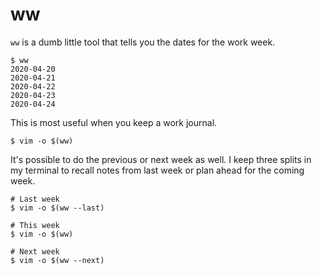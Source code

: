 # ww

`ww` is a dumb little tool that tells you the dates for the work week.

	$ ww
	2020-04-20
	2020-04-21
	2020-04-22
	2020-04-23
	2020-04-24

This is most useful when you keep a work journal.

	$ vim -o $(ww)

It's possible to do the previous or next week as well. I keep three splits in
my terminal to recall notes from last week or plan ahead for the coming week.
	
	# Last week
	$ vim -o $(ww --last)

	# This week
	$ vim -o $(ww)

	# Next week
	$ vim -o $(ww --next)
